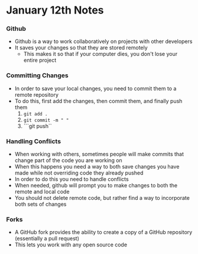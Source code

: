 # January 12th Notes

### Github

+ Github is a way to work collaboratively on projects with other developers
+ It saves your changes so that they are stored remotely
    + This makes it so that if your computer dies, you don't lose your entire project

### Committing Changes
+ In order to save your local changes, you need to commit them to a remote repository
+ To do this, first add the changes, then commit them, and finally push them 
    1. ```git add .```
    2. ```git commit -m " "``` 
    3. ```git push``

### Handling Conflicts
+ When working with others, sometimes people will make commits that change part of the code you are working on
+ When this happens you need a way to both save changes you have made while not overriding code they already pushed
+ In order to do this you need to handle conflicts
+ When needed, github will prompt you to make changes to both the remote and local code
+ You should not delete remote code, but rather find a way to incorporate both sets of changes

### Forks
+ A GitHub fork provides the ability to create a copy of a GitHub repository (essentially a pull request)
+ This lets you work with any open source code

